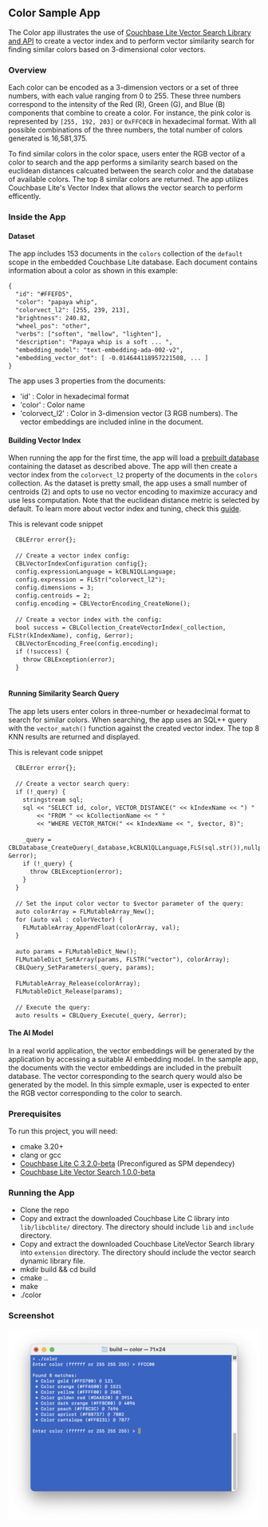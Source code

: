 ## Color Sample App

The Color app illustrates the use of [Couchbase Lite Vector Search Library and API](https://docs.couchbase.com/couchbase-lite/3.2/c/vector-search.html) to create a vector index and to perform vector similarity search for finding similar colors based on 3-dimensional color vectors.

### Overview ###

Each color can be encoded as a 3-dimension vectors or a set of three numbers, with each value ranging from 0 to 255. These three numbers correspond to the intensity of the Red (R), Green (G), and Blue (B) components that combine to create a color. For instance, the pink color is represented by `[255, 192, 203]` or `0xFFC0CB` in hexadecimal format. With all possible combinations of the three numbers, the total number of colors generated is 16,581,375.

To find similar colors in the color space, users enter the RGB vector of a color to search and the app performs a similarity search based on the euclidean distances calcuated between the search color and the database of available colors. The top 8 similar colors are returned. The app utilizes Couchbase Lite's Vector Index that allows the vector search to perform efficently.

### Inside the App ###

#### Dataset ####

The app includes 153 documents in the `colors` collection of the `default` scope in the embedded Couchbase Lite database. Each document contains information about a color as shown in this example:

```
{
  "id": "#FFEFD5",
  "color": "papaya whip",
  "colorvect_l2": [255, 239, 213],
  "brightness": 240.82,
  "wheel_pos": "other",
  "verbs": ["soften", "mellow", "lighten"],
  "description": "Papaya whip is a soft ... ",
  "embedding_model": "text-embedding-ada-002-v2",
  "embedding_vector_dot": [ -0.014644118957221508, ... ]
}
```
The app uses 3 properties from the documents:

* 'id' : Color in hexadecimal format
* 'color' : Color name
* 'colorvect_l2' : Color in 3-dimension vector (3 RGB numbers). The vector embeddings are included inline in the document.

#### Building Vector Index ####

When running the app for the first time, the app will load a [prebuilt database](https://docs.couchbase.com/couchbase-lite/current/c/prebuilt-database.html) containing the dataset as described above. The app will then create a vector index from the `colorvect_l2` property of the documents in the `colors` collection. As the dataset is pretty small, the app uses a small number of centroids (2) and opts to use no vector encoding to maximize accuracy and use less computation. Note that the euclidean distance metric is selected by default. To learn more about vector index and tuning, check this [guide](https://github.com/couchbaselabs/mobile-vector-search/blob/main/docs/Tuning.md). 

This is relevant code snippet
```
  CBLError error{};

  // Create a vector index config:
  CBLVectorIndexConfiguration config{};
  config.expressionLanguage = kCBLN1QLLanguage;
  config.expression = FLStr("colorvect_l2");
  config.dimensions = 3;
  config.centroids = 2;
  config.encoding = CBLVectorEncoding_CreateNone();

  // Create a vector index with the config:
  bool success = CBLCollection_CreateVectorIndex(_collection, FLStr(kIndexName), config, &error);
  CBLVectorEncoding_Free(config.encoding);
  if (!success) {
    throw CBLException(error);
  }
  
```

#### Running Similarity Search Query ####

The app lets users enter colors in three-number or hexadecimal format to search for similar colors. When searching, the app uses an SQL++ query with the `vector_match()` function against the created vector index. The top 8 KNN results are returned and displayed.

This is relevant code snippet
```
  CBLError error{};

  // Create a vector search query:
  if (!_query) {
    stringstream sql;
    sql << "SELECT id, color, VECTOR_DISTANCE(" << kIndexName << ") "
        << "FROM " << kCollectionName << " "
        << "WHERE VECTOR_MATCH(" << kIndexName << ", $vector, 8)";

    _query = CBLDatabase_CreateQuery(_database,kCBLN1QLLanguage,FLS(sql.str()),nullptr, &error);
    if (!_query) {
      throw CBLException(error);
    }
  }

  // Set the input color vector to $vector parameter of the query:
  auto colorArray = FLMutableArray_New();
  for (auto val : colorVector) {
    FLMutableArray_AppendFloat(colorArray, val);
  }

  auto params = FLMutableDict_New();
  FLMutableDict_SetArray(params, FLSTR("vector"), colorArray);
  CBLQuery_SetParameters(_query, params);

  FLMutableArray_Release(colorArray);
  FLMutableDict_Release(params);

  // Execute the query:
  auto results = CBLQuery_Execute(_query, &error);
```

#### The AI Model ####

In a real world application, the vector embeddings will be generated by the application by accessing a suitable AI embedding model. In the sample app, the documents with the vector embeddings are included in the prebuilt database. The vector corresponding to the search query would also be generated by the model. In this simple exmaple, user is expected to enter the RGB vector corresponding to the color to search.

### Prerequisites ###

To run this project, you will need:
* cmake 3.20+
* clang or gcc
* [Couchbase Lite C 3.2.0-beta](https://docs.couchbase.com/couchbase-lite/3.2/c/gs-install.html) (Preconfigured as SPM dependecy)
* [Couchbase Lite Vector Search 1.0.0-beta](https://docs.couchbase.com/couchbase-lite/3.2/c/gs-install.html#install-vector-search-extension)

### Running the App ###

* Clone the repo
* Copy and extract the downloaded Couchbase Lite C library into `lib/libcblite/` directory. The directory should include `lib` and `include` directory.
* Copy and extract the downloaded Couchbase LiteVector Search library into `extension` directory. The directory should include the vector search dynamic library file.
* mkdir build && cd build
* cmake ..
* make
* ./color

### Screenshot ###

<img src="docs/screenshot.png" width="640" />
